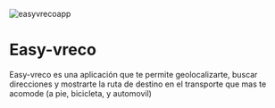 ![easyvrecoapp](https://user-images.githubusercontent.com/32283134/38245413-604f1af6-3714-11e8-99c0-c43a27770341.png)

# Easy-vreco
Easy-vreco es una aplicación que te permite geolocalizarte, buscar direcciones y mostrarte la ruta de destino en el transporte que mas te acomode (a pie, bicicleta, y automovil)
